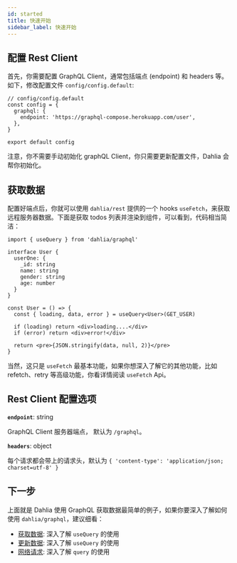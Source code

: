 ```yaml
---
id: started
title: 快速开始
sidebar_label: 快速开始
---
```


## 配置 Rest Client

首先，你需要配置 GraphQL Client，通常包括端点 (endpoint) 和 headers 等。如下，修改配置文件 `config/config.default`:

```tsx
// config/config.default
const config = {
  graphql: {
    endpoint: 'https://graphql-compose.herokuapp.com/user',
  },
}

export default config
```

注意，你不需要手动初始化 graphQL Client，你只需要更新配置文件，Dahlia 会帮你初始化。

## 获取数据

配置好端点后，你就可以使用 `dahlia/rest` 提供的一个 hooks `useFetch`，来获取远程服务器数据。下面是获取 todos 列表并渲染到组件，可以看到，代码相当简洁：

```tsx
import { useQuery } from 'dahlia/graphql'

interface User {
  userOne: {
    _id: string
    name: string
    gender: string
    age: number
  }
}

const User = () => {
  const { loading, data, error } = useQuery<User>(GET_USER)

  if (loading) return <div>loading....</div>
  if (error) return <div>error!</div>

  return <pre>{JSON.stringify(data, null, 2)}</pre>
}
```

当然，这只是 `useFetch` 最基本功能，如果你想深入了解它的其他功能，比如 refetch、retry 等高级功能，你看详情阅读 `useFetch` Api。

## Rest Client 配置选项

**`endpoint`**: string

GraphQL Client 服务器端点， 默认为 `/graphql`。

**`headers`**: object

每个请求都会带上的请求头，默认为 `{ 'content-type': 'application/json; charset=utf-8' }`

## 下一步

上面就是 Dahlia 使用 GraphQL 获取数据最简单的例子，如果你要深入了解如何使用 `dahlia/graphql`，建议细看：

- [获取数据](/docs/graphql/useQuery): 深入了解 `useQuery` 的使用
- [更新数据](/docs/graphql/useMuate): 深入了解 `useQuery` 的使用
- [网络请求](/docs/graphql/query): 深入了解 `query` 的使用
